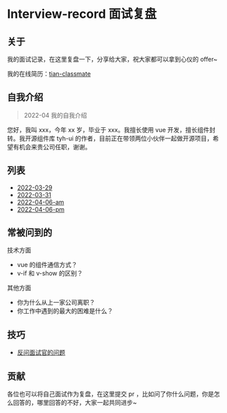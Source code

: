 # Interview-record 面试复盘

## 关于

我的面试记录，在这里复盘一下，分享给大家，祝大家都可以拿到心仪的 offer~

我的在线简历：[tian-classmate](https://github.com/Tyh2001/tian-classmate)

## 自我介绍

> 2022-04 我的自我介绍

您好，我叫 xxx，今年 xx 岁，毕业于 xxx。我擅长使用 vue 开发，擅长组件封转。我开源组件库 tyh-ui 的作者，目前正在带领两位小伙伴一起做开源项目，希望有机会来贵公司任职，谢谢。

## 列表

- [2022-03-29](https://github.com/Tyh2001/Interview-record/blob/master/2022-03-29.md)
- [2022-03-31](https://github.com/Tyh2001/Interview-record/blob/master/2022-03-31.md)
- [2022-04-06-am](https://github.com/Tyh2001/Interview-record/blob/master/2022-04-06-am.md)
- [2022-04-06-pm](https://github.com/Tyh2001/Interview-record/blob/master/2022-04-06-pm.md)

## 常被问到的

技术方面

- vue 的组件通信方式？
- v-if 和 v-show 的区别？

其他方面

- 你为什么从上一家公司离职？
- 你工作中遇到的最大的困难是什么？

## 技巧

- [反问面试官的问题](https://github.com/Tyh2001/Interview-record/blob/master/src/skill-1.md)

## 贡献

各位也可以将自己面试作为复盘，在这里提交 pr ，比如问了你什么问题，你是怎么回答的，哪里回答的不好，大家一起共同进步~
